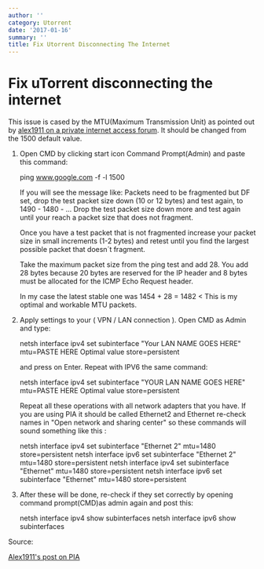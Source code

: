```yaml
---
author: ''
category: Utorrent
date: '2017-01-16'
summary: ''
title: Fix Utorrent Disconnecting The Internet
---
```

# Fix uTorrent disconnecting the internet

This issue is cased by the MTU(Maximum Transmission Unit) as pointed out by [alex1911 on a private internet access forum](https://www.privateinternetaccess.com/forum/discussion/20296/torrenting-disconnect-s-my-internet). It should be changed from the 1500 default value.

1. Open CMD by clicking start icon Command Prompt(Admin) and paste this command:

    ping www.google.com -f -l 1500

    If you will see the message like: Packets need to be fragmented but DF set, drop the test packet size down (10 or 12 bytes) and test again, to 1490 - 1480 - ... Drop the test packet size down more and test again until your reach a packet size that does not fragment.

    Once you have a test packet that is not fragmented increase your packet size in small increments (1-2 bytes) and retest until you find the largest possible packet that doesn´t fragment.

    Take the maximum packet size from the ping test and add 28. You add 28 bytes because 20 bytes are reserved for the IP header and 8 bytes must be allocated for the ICMP Echo Request header.

    In my case the latest stable one was 1454 + 28 = 1482 < This is my optimal and workable MTU packets.

2. Apply settings to your ( VPN / LAN connection ). Open CMD as Admin and type:

    netsh interface ipv4 set subinterface "Your LAN NAME GOES HERE" mtu=PASTE HERE Optimal value store=persistent

    and press on Enter. Repeat with IPV6 the same command:

    netsh interface ipv4 set subinterface "YOUR LAN NAME GOES HERE" mtu=PASTE HERE Optimal value store=persistent

    Repeat all these operations with all network adapters that you have. If you are using PIA it should be called Ethernet2 and Ethernet re-check names in "Open network and sharing center" so these commands will sound something like this :

    netsh interface ipv4 set subinterface "Ethernet 2" mtu=1480 store=persistent
    netsh interface ipv6 set subinterface "Ethernet 2" mtu=1480 store=persistent
    netsh interface ipv4 set subinterface "Ethernet" mtu=1480 store=persistent
    netsh interface ipv6 set subinterface "Ethernet" mtu=1480 store=persistent


3. After these will be done, re-check if they set correctly by opening command prompt(CMD)as admin again
and post this:

    netsh interface ipv4 show subinterfaces
    netsh interface ipv6 show subinterfaces

Source:

[Alex1911's post on PIA](https://www.privateinternetaccess.com/forum/discussion/20296/torrenting-disconnect-s-my-internet)
